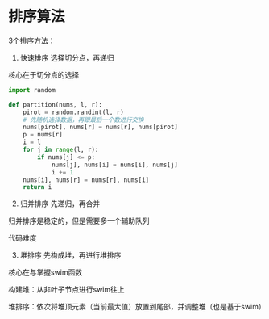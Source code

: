 # 排序算法

3个排序方法：

1. 快速排序 选择切分点，再递归

核心在于切分点的选择

```python
import random

def partition(nums, l, r):
    pirot = random.randint(l, r)
    # 先随机选择数据，再跟最后一个数进行交换
    nums[pirot], nums[r] = nums[r], nums[pirot]
    p = nums[r]
    i = l
    for j in range(l, r):
        if nums[j] <= p:
            nums[j], nums[i] = nums[i], nums[j]
            i += 1
    nums[i], nums[r] = nums[r], nums[i]
    return i

```

2. 归并排序 先递归，再合并

归并排序是稳定的，但是需要多一个辅助队列

代码难度

3. 堆排序 先构成堆，再进行堆排序

核心在与掌握swim函数

构建堆：从非叶子节点进行swim往上

堆排序：依次将堆顶元素（当前最大值）放置到尾部，并调整堆（也是基于swim）
